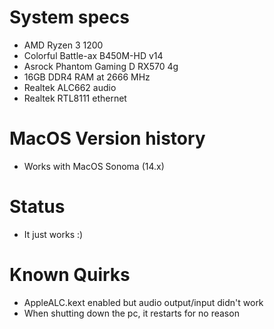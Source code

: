 # System specs
- AMD Ryzen 3 1200
- Colorful Battle-ax B450M-HD v14
- Asrock Phantom Gaming D RX570 4g
- 16GB DDR4 RAM at 2666 MHz
- Realtek ALC662 audio
- Realtek RTL8111 ethernet

# MacOS Version history
- Works with MacOS Sonoma (14.x)

# Status
- It just works :)

# Known Quirks
- AppleALC.kext enabled but audio output/input didn't work
- When shutting down the pc, it restarts for no reason
